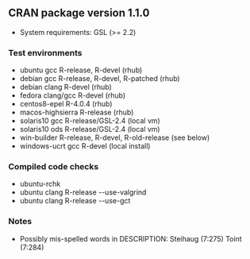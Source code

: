## CRAN package version 1.1.0

* System requirements: GSL (>= 2.2)

### Test environments

* ubuntu gcc R-release, R-devel (rhub)
* debian gcc R-release, R-devel, R-patched (rhub)
* debian clang R-devel (rhub)
* fedora clang/gcc R-devel (rhub)
* centos8-epel R-4.0.4 (rhub)
* macos-highsierra R-release (rhub)
* solaris10 gcc R-release/GSL-2.4 (local vm)
* solaris10 ods R-release/GSL-2.4 (local vm)
* win-builder R-release, R-devel, R-old-release (see below)
* windows-ucrt gcc R-devel (local install)

### Compiled code checks

* ubuntu-rchk
* ubuntu clang R-release --use-valgrind 
* ubuntu clang R-release --use-gct

### Notes

* Possibly mis-spelled words in DESCRIPTION:
    Steihaug (7:275)
    Toint (7:284)
